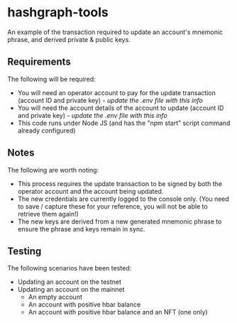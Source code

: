# hashgraph-tools

An example of the transaction required to update an account's mnemonic phrase, and derived private & public keys.

## Requirements
The following will be required:
- You will need an operator account to pay for the update transaction (account ID and private key) - *update the .env file with this info*
- You will need the account details of the account to update (account ID and private key) - *update the .env file with this info*
- This code runs under Node JS (and has the "npm start" script command already configured)

## Notes
The following are worth noting:
- This process requires the update transaction to be signed by both the operator account and the account being updated.
- The new credentials are currently logged to the console only. (You need to save / capture these for your reference, you will not be able to retrieve them again!)
- The new keys are derived from a new generated mnemonic phrase to ensure the phrase and keys remain in sync.

## Testing
The following scenarios have been tested: 
- Updating an account on the testnet
- Updating an account on the mainnet
  - An empty account
  - An account with positive hbar balance
  - An account with positive hbar balance and an NFT (one only)
